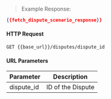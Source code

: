> Example Response:

```json
{{fetch_dispute_scenario_response}}
```

#### HTTP Request

`GET {{base_url}}/disputes/dispute_id`

#### URL Parameters

Parameter | Description
--------- | -------------------------------------------------------------------
dispute_id | ID of the Dispute
